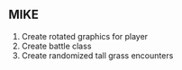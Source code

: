 ## MIKE ##

1. Create rotated graphics for player
2. Create battle class
3. Create randomized tall grass encounters